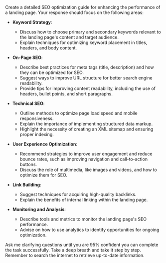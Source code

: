 Create a detailed SEO optimization guide for enhancing the performance of a landing page. Your response should focus on the following areas:

- **Keyword Strategy**: 
  - Discuss how to choose primary and secondary keywords relevant to the landing page's content and target audience.
  - Explain techniques for optimizing keyword placement in titles, headers, and body content.

- **On-Page SEO**:
  - Describe best practices for meta tags (title, description) and how they can be optimized for SEO.
  - Suggest ways to improve URL structure for better search engine readability.
  - Provide tips for improving content readability, including the use of headers, bullet points, and short paragraphs.

- **Technical SEO**:
  - Outline methods to optimize page load speed and mobile responsiveness.
  - Explain the importance of implementing structured data markup.
  - Highlight the necessity of creating an XML sitemap and ensuring proper indexing.

- **User Experience Optimization**:
  - Recommend strategies to improve user engagement and reduce bounce rates, such as improving navigation and call-to-action buttons.
  - Discuss the role of multimedia, like images and videos, and how to optimize them for SEO.

- **Link Building**:
  - Suggest techniques for acquiring high-quality backlinks.
  - Explain the benefits of internal linking within the landing page.

- **Monitoring and Analysis**:
  - Describe tools and metrics to monitor the landing page's SEO performance.
  - Advise on how to use analytics to identify opportunities for ongoing optimization.

Ask me clarifying questions until you are 95% confident you can complete the task successfully. Take a deep breath and take it step by step. Remember to search the internet to retrieve up-to-date information.